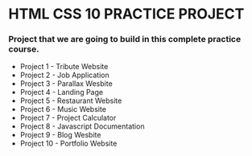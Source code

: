# HTML CSS 10 PRACTICE PROJECT

### Project that we are going to build in this complete practice course.

- Project 1 - Tribute Website
- Project 2 - Job Application
- Project 3 - Parallax Wesbite
- Project 4 - Landing Page
- Project 5 - Restaurant Website
- Project 6 - Music Website
- Project 7 - Project Calculator 
- Project 8 - Javascript Documentation
- Project 9 - Blog Wesbite
- Project 10 - Portfolio Website

<!-- #### All Image Assets and Icons will Provided in Video Description

You Can Support me - For Free , Just By Sending me Tip From Brave Browser. ( <b>BAT Coin </b>)

[![image](https://raw.githubusercontent.com/anshuopinion/10-Practice-Project-Html-CSS/master/Readme%20File/howtosupport.png)](https://www.youtube.com/c/dosomecoding)

![image](https://user-images.githubusercontent.com/50476777/189511981-336a53d1-d46a-4d75-882f-6e6213e4e379.png)

Visit Channel - [Do some coding](https://www.youtube.com/c/dosomecoding) -->
